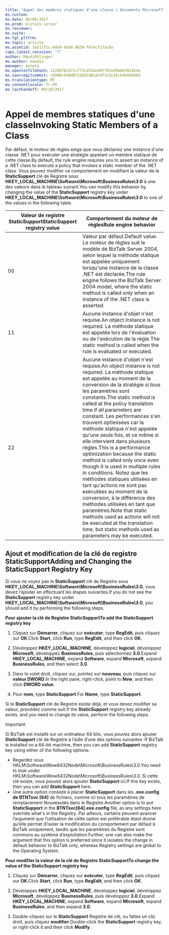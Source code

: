 ```yaml
---
title: "Appel des membres statiques d’une classe | Documents Microsoft"
ms.custom: 
ms.date: 06/08/2017
ms.prod: biztalk-server
ms.reviewer: 
ms.suite: 
ms.tgt_pltfrm: 
ms.topic: article
ms.assetid: 3a51171c-8de0-45dd-8659-f674cf27acbe
caps.latest.revision: "7"
author: MandiOhlinger
ms.author: mandia
manager: anneta
ms.openlocfilehash: 2128bf6cb71c773cd31be497765e39b0d7815b4a
ms.sourcegitcommit: cb908c540d8f1a692d01dc8f313e16cb4b4e696d
ms.translationtype: MT
ms.contentlocale: fr-FR
ms.lasthandoff: 09/20/2017
---
```

# <a name="invoking-static-members-of-a-class"></a><span data-ttu-id="c3fa4-102">Appel de membres statiques d'une classe</span><span class="sxs-lookup"><span data-stu-id="c3fa4-102">Invoking Static Members of a Class</span></span>
<span data-ttu-id="c3fa4-103">Par défaut, le moteur de règles exige que vous déclariez une instance d'une classe .NET pour exécuter une stratégie appelant un membre statique de cette classe.</span><span class="sxs-lookup"><span data-stu-id="c3fa4-103">By default, the rule engine requires you to assert an instance of a .NET class to execute a policy that invokes a static member of the .NET class.</span></span> <span data-ttu-id="c3fa4-104">Vous pouvez modifier ce comportement en modifiant la valeur de la **StaticSupport** clé de Registre sous **HKEY_LOCAL_MACHINE\Software\Microsoft\BusinessRules\3.0** à une des valeurs dans le tableau suivant.</span><span class="sxs-lookup"><span data-stu-id="c3fa4-104">You can modify this behavior by changing the value of the **StaticSupport** registry key under **HKEY_LOCAL_MACHINE\Software\Microsoft\BusinessRules\3.0** to one of the values in the following table.</span></span>  
  
|<span data-ttu-id="c3fa4-105">Valeur de registre StaticSupport</span><span class="sxs-lookup"><span data-stu-id="c3fa4-105">StaticSupport registry value</span></span>|<span data-ttu-id="c3fa4-106">Comportement du moteur de règles</span><span class="sxs-lookup"><span data-stu-id="c3fa4-106">Rule engine behavior</span></span>|  
|----------------------------------|--------------------------|  
|<span data-ttu-id="c3fa4-107">0</span><span class="sxs-lookup"><span data-stu-id="c3fa4-107">0</span></span>|<span data-ttu-id="c3fa4-108">Valeur par défaut.</span><span class="sxs-lookup"><span data-stu-id="c3fa4-108">Default value.</span></span> <span data-ttu-id="c3fa4-109">Le moteur de règles suit le modèle de BizTalk Server 2004, selon lequel la méthode statique est appelée uniquement lorsqu'une instance de la classe .NET est déclarée.</span><span class="sxs-lookup"><span data-stu-id="c3fa4-109">The rule engine follows the BizTalk Server 2004 model, where the static method is called only when an instance of the .NET class is asserted.</span></span>|  
|<span data-ttu-id="c3fa4-110">1</span><span class="sxs-lookup"><span data-stu-id="c3fa4-110">1</span></span>|<span data-ttu-id="c3fa4-111">Aucune instance d'objet n'est requise.</span><span class="sxs-lookup"><span data-stu-id="c3fa4-111">An object instance is not required.</span></span> <span data-ttu-id="c3fa4-112">La méthode statique est appelée lors de l'évaluation ou de l'exécution de la règle.</span><span class="sxs-lookup"><span data-stu-id="c3fa4-112">The static method is called when the rule is evaluated or executed.</span></span>|  
|<span data-ttu-id="c3fa4-113">2</span><span class="sxs-lookup"><span data-stu-id="c3fa4-113">2</span></span>|<span data-ttu-id="c3fa4-114">Aucune instance d'objet n'est requise.</span><span class="sxs-lookup"><span data-stu-id="c3fa4-114">An object instance is not required.</span></span> <span data-ttu-id="c3fa4-115">La méthode statique est appelée au moment de la conversion de la stratégie si tous les paramètres sont constants.</span><span class="sxs-lookup"><span data-stu-id="c3fa4-115">The static method is called at the policy translation time if all parameters are constant.</span></span> <span data-ttu-id="c3fa4-116">Les performances s'en trouvent optimisées car la méthode statique n'est appelée qu'une seule fois, et ce même si elle intervient dans plusieurs règles.</span><span class="sxs-lookup"><span data-stu-id="c3fa4-116">This is a performance optimization because the static method is called only once even though it is used in multiple rules in conditions.</span></span> <span data-ttu-id="c3fa4-117">Notez que les méthodes statiques utilisées en tant qu'actions ne sont pas exécutées au moment de la conversion, à la différence des méthodes utilisées en tant que paramètres.</span><span class="sxs-lookup"><span data-stu-id="c3fa4-117">Note that static methods used as actions will not be executed at the translation time, but static methods used as parameters may be executed.</span></span>|  
  
## <a name="adding-and-changing-the-staticsupport-registry-key"></a><span data-ttu-id="c3fa4-118">Ajout et modification de la clé de registre StaticSupport</span><span class="sxs-lookup"><span data-stu-id="c3fa4-118">Adding and Changing the StaticSupport Registry Key</span></span>  
 <span data-ttu-id="c3fa4-119">Si vous ne voyez pas le **StaticSupport** clé de Registre sous **HKEY_LOCAL_MACHINE\Software\Microsoft\BusinessRules\3.0**, vous devez l’ajouter en effectuant les étapes suivantes.</span><span class="sxs-lookup"><span data-stu-id="c3fa4-119">If you do not see the **StaticSupport** registry key under **HKEY_LOCAL_MACHINE\Software\Microsoft\BusinessRules\3.0**, you should add it by performing the following steps.</span></span>  
  
 <span data-ttu-id="c3fa4-120">**Pour ajouter la clé de Registre StaticSupport**</span><span class="sxs-lookup"><span data-stu-id="c3fa4-120">**To add the StaticSupport registry key**</span></span>  
  
1.  <span data-ttu-id="c3fa4-121">Cliquez sur **Démarrer**, cliquez sur **exécuter**, type **RegEdit**, puis cliquez sur **OK**.</span><span class="sxs-lookup"><span data-stu-id="c3fa4-121">Click **Start**, click **Run**, type **RegEdit**, and then click **OK**.</span></span>  
  
2.  <span data-ttu-id="c3fa4-122">Développez **HKEY_LOCAL_MACHINE**, développez **logiciel**, développez **Microsoft**, développez **BusinessRules**, puis sélectionnez **3.0**.</span><span class="sxs-lookup"><span data-stu-id="c3fa4-122">Expand **HKEY_LOCAL_MACHINE**, expand **Software**, expand **Microsoft**, expand **BusinessRules**, and then select **3.0**.</span></span>  
  
3.  <span data-ttu-id="c3fa4-123">Dans le volet droit, cliquez sur, pointez sur **nouveau**, puis cliquez sur **valeur DWORD**.</span><span class="sxs-lookup"><span data-stu-id="c3fa4-123">In the right pane, right-click, point to **New**, and then click **DWORD value**.</span></span>  
  
4.  <span data-ttu-id="c3fa4-124">Pour **nom**, type **StaticSupport**.</span><span class="sxs-lookup"><span data-stu-id="c3fa4-124">For **Name**, type **StaticSupport**.</span></span>  
  
 <span data-ttu-id="c3fa4-125">Si le **StaticSupport** clé de Registre existe déjà, et vous devez modifier sa valeur, procédez comme suit.</span><span class="sxs-lookup"><span data-stu-id="c3fa4-125">If the **StaticSupport** registry key already exists, and you need to change its value, perform the following steps.</span></span>  
  
> [!IMPORTANT]
>  <span data-ttu-id="c3fa4-126">Si BizTalk est installé sur un ordinateur 64 bits, vous pouvez alors ajouter **StaticSupport** clé de Registre à l’aide d’une des options suivantes :</span><span class="sxs-lookup"><span data-stu-id="c3fa4-126">If BizTalk is installed on a 64-bit machine, then you can add **StaticSupport** registry key using either of the following options:</span></span>  
>   
>  -   <span data-ttu-id="c3fa4-127">Regardez sous HKLM\Software\Wow6432Node\Microsoft\BusinessRules\3.0.</span><span class="sxs-lookup"><span data-stu-id="c3fa4-127">You need to look under HKLM\Software\Wow6432Node\Microsoft\BusinessRules\3.0.</span></span> <span data-ttu-id="c3fa4-128">Si cette clé existe, vous pouvez alors ajouter **StaticSupport** ici.</span><span class="sxs-lookup"><span data-stu-id="c3fa4-128">If this key exists, then you can add **StaticSupport** here.</span></span>  
> -   <span data-ttu-id="c3fa4-129">Une autre option consiste à placer **StaticSupport** dans les **.exe.config de BTNTsvc [64]** de fichiers, comme ici tous les paramètres de remplacement Nouveautés dans le Registre.</span><span class="sxs-lookup"><span data-stu-id="c3fa4-129">Another option is to put **StaticSupport** in the **BTNTsvc[64].exe.config** file, as any settings here override what's in the Registry.</span></span>  <span data-ttu-id="c3fa4-130">Par ailleurs, certains peuvent avancer l’argument que l’utilisation de cette option est préférable étant donné qu’elle permet d’isoler la modification du comportement par défaut à BizTalk uniquement, tandis que les paramètres du Registre sont communs au système d’exploitation.</span><span class="sxs-lookup"><span data-stu-id="c3fa4-130">Further, one can also make the argument that this option is preferred since it isolates the change in default behavior to BizTalk only, whereas Registry settings are global to the Operating System.</span></span>  
  
 <span data-ttu-id="c3fa4-131">**Pour modifier la valeur de la clé de Registre StaticSupport**</span><span class="sxs-lookup"><span data-stu-id="c3fa4-131">**To change the value of the StaticSupport registry key**</span></span>  
  
1.  <span data-ttu-id="c3fa4-132">Cliquez sur **Démarrer**, cliquez sur **exécuter**, type **RegEdit**, puis cliquez sur **OK**.</span><span class="sxs-lookup"><span data-stu-id="c3fa4-132">Click **Start**, click **Run**, type **RegEdit**, and then click **OK**.</span></span>  
  
2.  <span data-ttu-id="c3fa4-133">Développez **HKEY_LOCAL_MACHINE**, développez **logiciel**, développez **Microsoft**, développez **BusinessRules**, puis développez **3.0**.</span><span class="sxs-lookup"><span data-stu-id="c3fa4-133">Expand **HKEY_LOCAL_MACHINE**, expand **Software**, expand **Microsoft**, expand **BusinessRules**, and then expand **3.0**.</span></span>  
  
3.  <span data-ttu-id="c3fa4-134">Double-cliquez sur le **StaticSupport** Registre de clé, ou faites un clic droit, puis cliquez **modifier**.</span><span class="sxs-lookup"><span data-stu-id="c3fa4-134">Double-click the **StaticSupport** registry key, or right-click it and then click **Modify**.</span></span>
